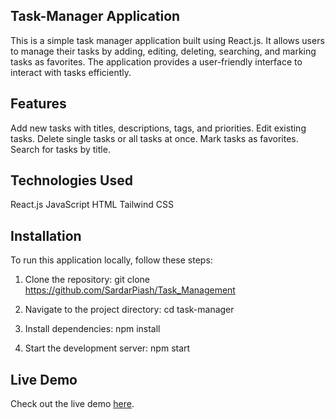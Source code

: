 ## Task-Manager Application
This is a simple task manager application built using React.js. It allows users to manage their tasks by adding, editing, deleting, searching, and marking tasks as favorites. The application provides a user-friendly interface to interact with tasks efficiently.

## Features
Add new tasks with titles, descriptions, tags, and priorities.
Edit existing tasks.
Delete single tasks or all tasks at once.
Mark tasks as favorites.
Search for tasks by title.

## Technologies Used
React.js
JavaScript
HTML
Tailwind CSS

## Installation
To run this application locally, follow these steps:

1. Clone the repository:
git clone https://github.com/SardarPiash/Task_Management

2. Navigate to the project directory:
cd task-manager

3. Install dependencies:
npm install

4. Start the development server:
npm start

## Live Demo

Check out the live demo [here](https://task-management-4q3a.vercel.app/).
